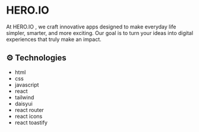 # HERO.IO
At HERO.IO , we craft innovative apps designed to make everyday life simpler, smarter, and more exciting.
Our goal is to turn your ideas into digital experiences that truly make an impact.

## ⚙️ Technologies
- html
- css
- javascript
- react
- tailwind
- daisyui
- react router
- react icons
- react toastify
